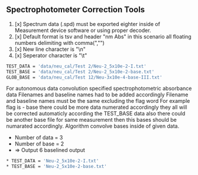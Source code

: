 ## Spectrophotometer Correction Tools
1. [x] Spectrum data (.spd) must be exported eighter inside of Measurement device software or using proper decoder.
2. [x] Default format is tsv  and header "nm   Abs" in this scenario all floating numbers delimiting with comma(","")
3. [x] New line character is "\n"
4. [x] Seperator character is "\t"


``` bash
TEST_DATA = 'data/neu_cal/Test 2/Neu-2_5x10e-2-I.txt'
TEST_BASE = 'data/neu_cal/Test 2/Neu-2_5x10e-2-base.txt'
GLOB_BASE = 'data/neu_cal/Test 12/Neu-3x10e-4-base-III.txt'
```

For autonomous data convolution specified spectrophotometric absorbance data
Filenames and baseline names had to be added accordingly
Filename and baseline names must be the same excluding the flag word
For example flag is - base there could be more data numerated accordingly they all will be corrected automaticly
according the TEST_BASE data also there could be another base file for same measurement then this bases should be 
numarated accordingly. Algorithm convolve bases inside of given data.

* Number of data = 3
* Number of base = 2
* => Output 6 baselined output

``` bash
* TEST_DATA = 'Neu-2_5x10e-2-I.txt'
* TEST_BASE = 'Neu-2_5x10e-2-base.txt'
```
###
